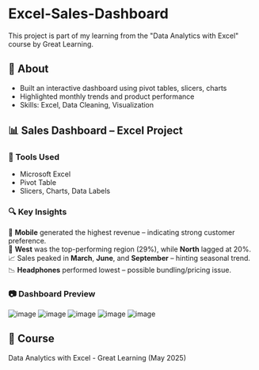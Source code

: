 # Excel-Sales-Dashboard
This project is part of my learning from the "Data Analytics with Excel" course by Great Learning.

## 📁 About
- Built an interactive dashboard using pivot tables, slicers, charts
- Highlighted monthly trends and product performance
- Skills: Excel, Data Cleaning, Visualization

## 📊 Sales Dashboard – Excel Project

### 🔹 Tools Used
- Microsoft Excel
- Pivot Table
- Slicers, Charts, Data Labels

### 🔍 Key Insights 
📌 **Mobile** generated the highest revenue – indicating strong customer preference.  
📍 **West** was the top-performing region (29%), while **North** lagged at 20%.  
📈 Sales peaked in **March**, **June**, and **September** – hinting seasonal trend.  
📉 **Headphones** performed lowest – possible bundling/pricing issue.

### 📷 Dashboard Preview
![image](https://github.com/user-attachments/assets/cbe44175-cbe8-4e84-b1a9-3515a1113387)
![image](https://github.com/user-attachments/assets/9e0f1544-c679-4570-80d5-844fa337cc0b)
![image](https://github.com/user-attachments/assets/5bc2eb57-738e-44a4-bc4f-efe4ba070e94)
![image](https://github.com/user-attachments/assets/b92a6df5-7796-43b4-940a-b446f3920280)
![image](https://github.com/user-attachments/assets/4c59f10d-5c10-47de-bbd2-65ccaa117251)


## 📜 Course
Data Analytics with Excel - Great Learning (May 2025)
